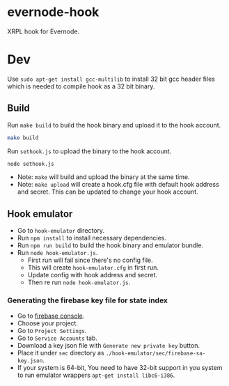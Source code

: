 # evernode-hook
XRPL hook for Evernode.

# Dev
Use `sudo apt-get install gcc-multilib` to install 32 bit gcc header files which is needed to compile hook as a 32 bit binary.

## Build
Run `make build` to build the hook binary and upload it to the hook account.

```bash
make build
```

Run `sethook.js` to upload the binary to the hook account.
```bash
node sethook.js
```

* Note: `make` will build and upload the binary at the same time.
* Note: `make upload` will create a hook.cfg file with default hook address and secret. This can be updated to change your hook account.

## Hook emulator
- Go to `hook-emulator` directory.
- Run `npm install` to install necessary dependencies.
- Run `npm run build` to build the hook binary and emulator bundle.
- Run `node hook-emulator.js`.
  - First run will fail since there's no config file.
  - This will create `hook-emulator.cfg` in first run.
  - Update config with hook address and secret.
  - Then re run `node hook-emulator.js`.

### Generating the firebase key file for state index
- Go to [firebase console](https://console.firebase.google.com).
- Choose your project.
- Go to `Project Settings`.
- Go to `Service Accounts` tab.
- Download a key json file with `Generate new private key` button.
- Place it under `sec` directory as `./hook-emulator/sec/firebase-sa-key.json`.
- If your system is 64-bit, You need to have 32-bit support in you system to run emulator wrappers `apt-get install libc6-i386`.
